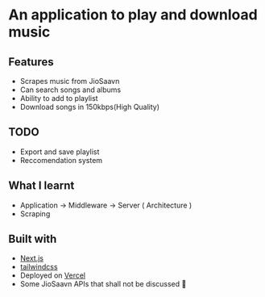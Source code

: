 
# An application to play and download music

## Features

- Scrapes music from JioSaavn
- Can search songs and albums
- Ability to add to playlist
- Download songs in 150kbps(High Quality)

## TODO

- Export and save playlist
- Reccomendation system

## What I learnt

- Application -> Middleware -> Server ( Architecture )
- Scraping

## Built with

- [Next.js](https://nextjs.org)
- [tailwindcss](https://tailwindcss.com)
- Deployed on [Vercel](https://vercel.com)
- Some JioSaavn APIs that shall not be discussed 🤫
